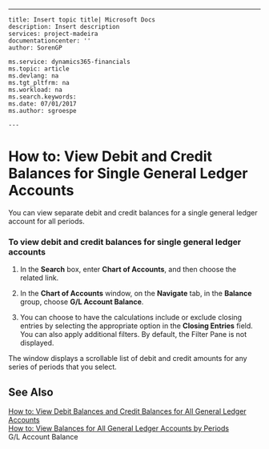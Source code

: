 ---
    title: Insert topic title| Microsoft Docs
    description: Insert description
    services: project-madeira
    documentationcenter: ''
    author: SorenGP

    ms.service: dynamics365-financials
    ms.topic: article
    ms.devlang: na
    ms.tgt_pltfrm: na
    ms.workload: na
    ms.search.keywords:
    ms.date: 07/01/2017
    ms.author: sgroespe

    ---
# How to: View Debit and Credit Balances for Single General Ledger Accounts
You can view separate debit and credit balances for a single general ledger account for all periods.  
  
### To view debit and credit balances for single general ledger accounts  
  
1.  In the **Search** box, enter **Chart of Accounts**, and then choose the related link.  
  
2.  In the **Chart of Accounts** window, on the **Navigate** tab, in the **Balance** group, choose **G\/L Account Balance**.  
  
3.  You can choose to have the calculations include or exclude closing entries by selecting the appropriate option in the **Closing Entries** field. You can also apply additional filters. By default, the Filter Pane is not displayed.  
  
 The window displays a scrollable list of debit and credit amounts for any series of periods that you select.  
  
## See Also  
 [How to: View Debit Balances and Credit Balances for All General Ledger Accounts](../FullExperience/how-to-view-debit-balances-and-credit-balances-for-all-general-ledger-accounts.md)   
 [How to: View Balances for All General Ledger Accounts by Periods](../FullExperience/how-to-view-balances-for-all-general-ledger-accounts-by-periods.md)   
 G\/L Account Balance